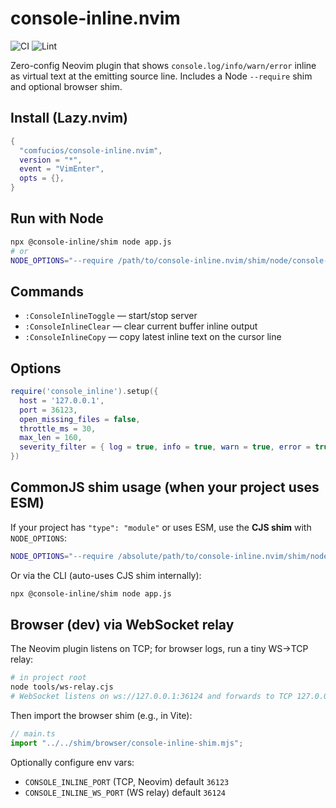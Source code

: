 # console-inline.nvim

![CI](https://github.com/comfucios/console-inline.nvim/actions/workflows/ci.yml/badge.svg)
![Lint](https://github.com/comfucios/console-inline.nvim/actions/workflows/lint.yml/badge.svg)

Zero-config Neovim plugin that shows `console.log/info/warn/error` inline as virtual text at the emitting source line.
Includes a Node `--require` shim and optional browser shim.

## Install (Lazy.nvim)

```lua
{
  "comfucios/console-inline.nvim",
  version = "*",
  event = "VimEnter",
  opts = {},
}
```

## Run with Node

```bash
npx @console-inline/shim node app.js
# or
NODE_OPTIONS="--require /path/to/console-inline.nvim/shim/node/console-inline-shim.js" node app.js
```

## Commands

- `:ConsoleInlineToggle` — start/stop server
- `:ConsoleInlineClear` — clear current buffer inline output
- `:ConsoleInlineCopy` — copy latest inline text on the cursor line

## Options

```lua
require('console_inline').setup({
  host = '127.0.0.1',
  port = 36123,
  open_missing_files = false,
  throttle_ms = 30,
  max_len = 160,
  severity_filter = { log = true, info = true, warn = true, error = true },
})
```

## CommonJS shim usage (when your project uses ESM)

If your project has `"type": "module"` or uses ESM, use the **CJS shim** with `NODE_OPTIONS`:

```bash
NODE_OPTIONS="--require /absolute/path/to/console-inline.nvim/shim/node/console-inline-shim.cjs" node app.js
```

Or via the CLI (auto-uses CJS shim internally):

```bash
npx @console-inline/shim node app.js
```

## Browser (dev) via WebSocket relay

The Neovim plugin listens on TCP; for browser logs, run a tiny WS→TCP relay:

```bash
# in project root
node tools/ws-relay.cjs
# WebSocket listens on ws://127.0.0.1:36124 and forwards to TCP 127.0.0.1:36123
```

Then import the browser shim (e.g., in Vite):

```ts
// main.ts
import "../../shim/browser/console-inline-shim.mjs";
```

Optionally configure env vars:

- `CONSOLE_INLINE_PORT` (TCP, Neovim) default `36123`
- `CONSOLE_INLINE_WS_PORT` (WS relay) default `36124`
